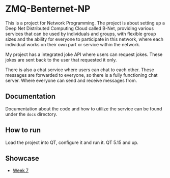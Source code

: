 # ZMQ-Benternet-NP

This is a project for Network Programming. The project is about setting up a Deep Net Distributed Computing Cloud called B-Net, providing various services that can be used by individuals and groups, with flexible group sizes and the ability for everyone to participate in this network, where each individual works on their own part or service within the network.

My project has a integrated joke API where users can request jokes. These jokes are sent back to the user that requested it only.

There is also a chat service where users can chat to each other. These messages are forwarded to everyone, so there is a fully functioning chat server. Where everyone can send and receive messages from.

## Documentation
Documentation about the code and how to utilize the service can be found under the `docs` directory.

## How to run
Load the project into QT, configure it and run it. QT 5.15 and up.

## Showcase
- [Week 7](https://www.youtube.com/watch?v=MFTyELdtVGo)

